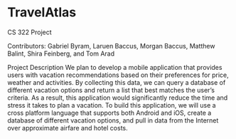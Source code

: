 # TravelAtlas
CS 322 Project

Contributors: Gabriel Byram, Laruen Baccus, Morgan Baccus, Matthew Balint, Shira Feinberg, and Tom Arad

Project Description
We plan to develop a mobile application that provides users with vacation recommendations based on their preferences for price, weather and activities. By collecting this data, we can query a database of different vacation options and return a list that best matches the user’s criteria. As a result, this application would significantly reduce the time and stress it takes to plan a vacation.
To build this application, we will use a cross platform language that supports both Android and iOS, create a database of different vacation options, and pull in data from the Internet over approximate airfare and hotel costs.
